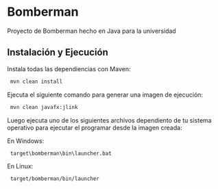 # Bomberman

Proyecto de Bomberman hecho en Java para la universidad

## Instalación y Ejecución

Instala todas las dependiencias con Maven:

```bash
 mvn clean install
```

Ejecuta el siguiente comando para generar una imagen de ejecución:

```bash
 mvn clean javafx:jlink
```

Luego ejecuta uno de los siguientes archivos dependiento de tu sistema operativo para ejecutar el programar desde la imagen creada:

En Windows:

```bash
 target\bomberman\bin\launcher.bat
```

En Linux:

```bash
 target/bomberman/bin/launcher
```
